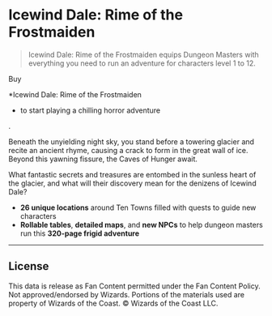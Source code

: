 # Icewind Dale: Rime of the Frostmaiden

> Icewind Dale: Rime of the Frostmaiden equips Dungeon Masters with everything you need to run an adventure for characters level 1 to 12.

Buy 

*Icewind Dale: Rime of the Frostmaiden

* to start playing a chilling horror adventure

. 

Beneath the unyielding night sky, you stand before a towering glacier and recite an ancient rhyme, causing a crack to form in the great wall of ice. Beyond this yawning fissure, the Caves of Hunger await. 

What fantastic secrets and treasures are entombed in the sunless heart of the glacier, and what will their discovery mean for the denizens of Icewind Dale?

- **26 unique locations** around Ten Towns filled with quests to guide new characters 
- **Rollable tables**, **detailed maps**, and **new NPCs** to help dungeon masters run this **320-page frigid adventure**

---

## License

This data is release as Fan Content permitted under the Fan Content Policy. Not approved/endorsed by Wizards. Portions of the materials used are property of Wizards of the Coast. © Wizards of the Coast LLC.
